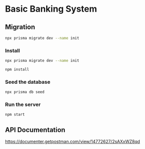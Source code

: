 # Basic Banking System

## Migration
```bash
npx prisma migrate dev --name init
```
### Install
```bash
npx prisma migrate dev --name init
```
```bash
npm install
```
### Seed the database
```bash
npx prisma db seed
```
### Run the server
```bash
npm start
```

## API Documentation
https://documenter.getpostman.com/view/14772627/2sAXxWZ8qd
